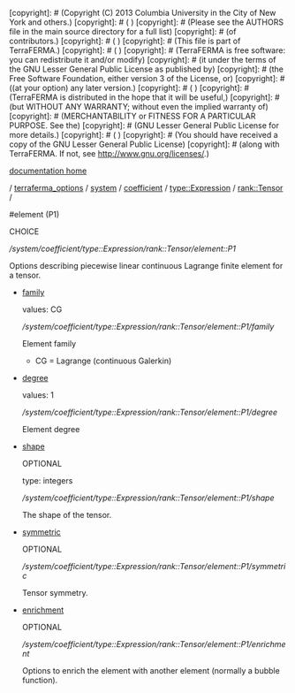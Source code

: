 [copyright]: # (Copyright (C) 2013 Columbia University in the City of New York and others.)
[copyright]: # ( )
[copyright]: # (Please see the AUTHORS file in the main source directory for a full list)
[copyright]: # (of contributors.)
[copyright]: # ( )
[copyright]: # (This file is part of TerraFERMA.)
[copyright]: # ( )
[copyright]: # (TerraFERMA is free software: you can redistribute it and/or modify)
[copyright]: # (it under the terms of the GNU Lesser General Public License as published by)
[copyright]: # (the Free Software Foundation, either version 3 of the License, or)
[copyright]: # ((at your option) any later version.)
[copyright]: # ( )
[copyright]: # (TerraFERMA is distributed in the hope that it will be useful,)
[copyright]: # (but WITHOUT ANY WARRANTY; without even the implied warranty of)
[copyright]: # (MERCHANTABILITY or FITNESS FOR A PARTICULAR PURPOSE. See the)
[copyright]: # (GNU Lesser General Public License for more details.)
[copyright]: # ( )
[copyright]: # (You should have received a copy of the GNU Lesser General Public License)
[copyright]: # (along with TerraFERMA. If not, see <http://www.gnu.org/licenses/>.)

[documentation home](https://github.com/terraferma/terraferma/wiki/Documentation)

/ [terraferma_options](../../../../../terraferma_options.md) / [system](../../../../system.md) / [coefficient](../../../coefficient.md) / [type::Expression](../../type__Expression.md) / [rank::Tensor](../rank__Tensor.md) /

#element (P1)

CHOICE 

*/system/coefficient/type::Expression/rank::Tensor/element::P1*

Options describing piecewise linear continuous Lagrange finite element for a tensor.

* [family](element__P1/family.md "child")

    values: CG

    */system/coefficient/type::Expression/rank::Tensor/element::P1/family*

    Element family
    
    - CG = Lagrange (continuous Galerkin)

* [degree](element__P1/degree.md "child")

    values: 1

    */system/coefficient/type::Expression/rank::Tensor/element::P1/degree*

    Element degree

* [shape](element__P1/shape.md "child")

    OPTIONAL 

    type: integers

    */system/coefficient/type::Expression/rank::Tensor/element::P1/shape*

    The shape of the tensor.

* [symmetric](element__P1/symmetric.md "child")

    OPTIONAL 

    */system/coefficient/type::Expression/rank::Tensor/element::P1/symmetric*

    Tensor symmetry.

* [enrichment](element__P1/enrichment.md "child")

    OPTIONAL 

    */system/coefficient/type::Expression/rank::Tensor/element::P1/enrichment*

    Options to enrich the element with another element (normally a bubble function).

[autogenerated]: # (This file was automatically generated from the schema file:/home/cwilson/repos/github/TerraFERMA/TerraFERMA/buckettools/schemas/element.rng.)

